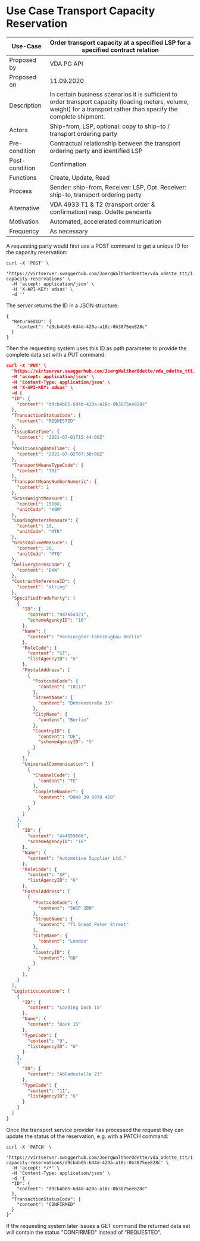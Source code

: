 # Use Case Transport Capacity Reservation
Use-Case |	Order transport capacity at a specified LSP for a specified contract relation  
---------|--------------------------------------------------------------------------------
Proposed by|	VDA PG API          
Proposed on|	11.09.2020         
Description|	In certain business scenarios it is sufficient to order transport capacity (loading meters, volume, weight) for a transport rather than specify the complete shipment.     
Actors|	Ship-from, LSP, optional: copy to ship-to / transport ordering party        
Pre-condition|	Contractual relationship between the transport ordering party and identified LSP    
Post-condition|	Confirmation      
Functions|	Create, Update, Read    
Process|	Sender: ship-from, Receiver: LSP,	Opt. Receiver: ship-to, transport ordering party    
Alternative|	VDA 4933 T1 & T2 (transport order & confirmation)  resp. Odette pendants     
Motivation |	Automated, accelerated communication    
Frequency|	As necessary   

A requesting party would first use a POST command to get a unique ID for the capacity reservation:    
```
curl -X 'POST' \
  'https://virtserver.swaggerhub.com/JoergWaltherOdette/vda_odette_ttt/1.0.0/transport-capacity-reservations' \
  -H 'accept: application/json' \
  -H 'X-API-KEY: adsas' \    
  -d ''
  ```   
The server returns the ID in a JSON structure:
```   
{
  "ReturnedID": {
    "content": "d9cb4b05-6d4d-420a-a18c-0b3875ee828c"
  }
}
```
Then the requesting system uses this ID as path parameter to provide the complete data set with a PUT command: 
 
```JSON
curl -X 'PUT' \
  'https://virtserver.swaggerhub.com/JoergWaltherOdette/vda_odette_ttt/1.0.0/transport-capacity-reservations/d9cb4b05-6d4d-420a-a18c-0b3875ee828c' \
  -H 'accept: application/json' \
  -H 'Content-Type: application/json' \
  -H 'X-API-KEY: adsas' \   
  -d {
  "ID": {
    "content": "d9cb4b05-6d4d-420a-a18c-0b3875ee828c"
  },
  "TransactionStatusCode": {
    "content": "REQUESTED"
  },
  "IssueDateTime": {
    "content": "2021-07-01T15:44:00Z"
  },
  "PositioningDateTime": {
    "content": "2021-07-02T07:30:00Z"
  },
  "TransportMeansTypeCode": {
    "content": "T01"
  },
  "TransportMeansNumberNumeric": {
    "content": 1
  },
  "GrossWeightMeasure": {
    "content": 15000,
    "unitCode": "KGM"
  },
  "LoadingMetersMeasure": {
    "content": 10,
    "unitCode": "MTR"
  },
  "GrossVolumeMeasure": {
    "content": 20,
    "unitCode": "MTQ"
  },
  "DeliveryTermsCode": {
    "content": "EXW"
  },
  "ContractReferenceID": {
    "content": "string"
  },
  "SpecifiedTradeParty": [
    {
      "ID": {
        "content": "987654321",
        "schemeAgencyID": "16"
      },
      "Name": {
        "content": "Vereinigter Fahrzeugbau Berlin"
      },
      "RoleCode": {
        "content": "ST",
        "listAgencyID": "6"
      },
      "PostalAddress": [
        {
          "PostcodeCode": {
            "content": "10117"
          },
          "StreetName": {
            "content": "Behrenstraße 35"
          },
          "CityName": {
            "content": "Berlin"
          },
          "CountryID": {
            "content": "DE",
            "schemeAgencyID": "5"
          }
        }
      ],
      "UniversalCommunication": [
        {
          "ChannelCode": {
            "content": "TE"
          },
          "CompleteNumber": {
            "content": "0049 39 8978 420"
          }
        }
      ]
    },
    {
      "ID": {
        "content": "444555666",
        "schemeAgencyID": "16"
      },
      "Name": {
        "content": "Automotive Supplier Ltd."
      },
      "RoleCode": {
        "content": "SF",
        "listAgencyID": "6"
      },
      "PostalAddress": [
        {
          "PostcodeCode": {
            "content": "SW1P 2BN"
          },
          "StreetName": {
            "content": "71 Great Peter Street"
          },
          "CityName": {
            "content": "London"
          },
          "CountryID": {
            "content": "GB"
          }
        }
      ],
    }
  ],
  "LogisticsLocation": [
    {
      "ID": {
        "content": "Loading Dock 15"
      },
      "Name": {
        "content": "Dock 15"
      },
      "TypeCode": {
        "content": "9",
        "listAgencyID": "6"
      }
    },
    {
      "ID": {
        "content": "Abladestelle 23"
      },
      "TypeCode": {
        "content": "11",
        "listAgencyID": "6"
      }
    }
  ]
}
```   
Once the transport service provider has processed the request they can update the status of the reservation, e.g. with a PATCH command:

```  
curl -X 'PATCH' \
  'https://virtserver.swaggerhub.com/JoergWaltherOdette/vda_odette_ttt/1.0.0/transport-capacity-reservations/d9cb4b05-6d4d-420a-a18c-0b3875ee828c' \
  -H 'accept: */*' \
  -H 'Content-Type: application/json' \
  -d '{
  "ID": {
    "content": "d9cb4b05-6d4d-420a-a18c-0b3875ee828c"
  },
  "TransactionStatusCode": {
    "content": "CONFIRMED"
  }
}'
```  
If the requesting system later issues a GET command the returned data set will contain the status "CONFIRMED" instead of "REQUESTED".
